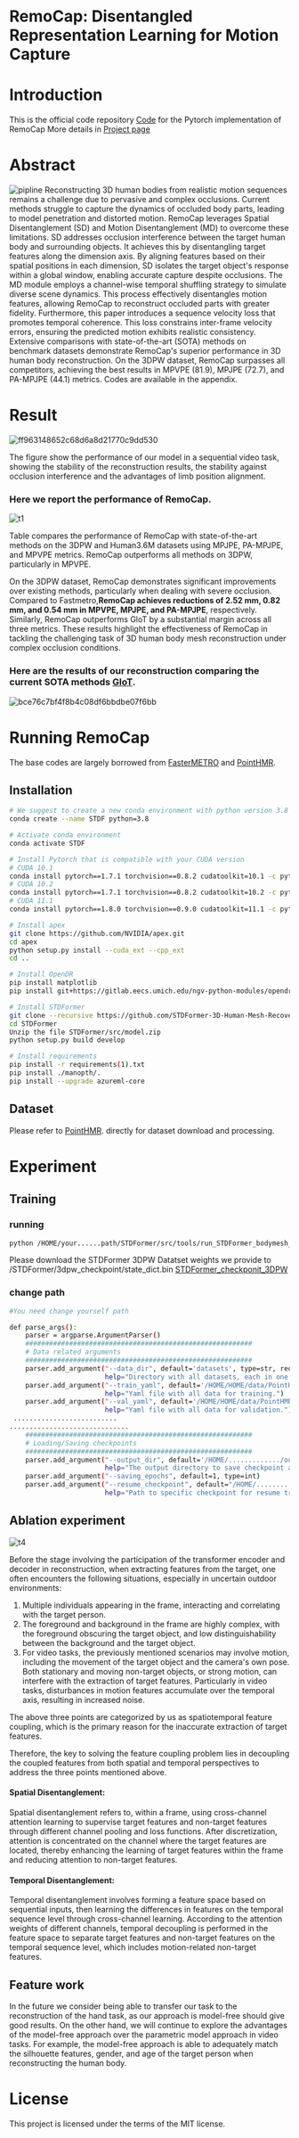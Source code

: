 # RemoCap: Disentangled Representation Learning for Motion Capture

# Introduction

This is the official code repository [Code](https://github.com/STDFormer-3D-Human-Mesh-Recovery/RemoCap) for the Pytorch
implementation of RemoCap More details in [Project page](http://124.70.164.141:8084/)

# Abstract

![pipline](fig/pipline.png)
Reconstructing 3D human bodies from realistic motion sequences remains a challenge due to pervasive and complex
occlusions. Current methods struggle to capture the dynamics of occluded body parts, leading to model penetration and
distorted motion. RemoCap leverages Spatial Disentanglement (SD) and Motion Disentanglement (MD) to overcome these
limitations. SD addresses occlusion interference between the target human body and surrounding objects. It achieves this
by disentangling target features along the dimension axis. By aligning features based on their spatial positions in each
dimension, SD isolates the target object's response within a global window, enabling accurate capture despite
occlusions. The MD module employs a channel-wise temporal shuffling strategy to simulate diverse scene dynamics. This
process effectively disentangles motion features, allowing RemoCap to reconstruct occluded parts with greater fidelity.
Furthermore, this paper introduces a sequence velocity loss that promotes temporal coherence. This loss constrains
inter-frame velocity errors, ensuring the predicted motion exhibits realistic consistency. Extensive comparisons with
state-of-the-art (SOTA) methods on benchmark datasets demonstrate RemoCap's superior performance in 3D human body
reconstruction. On the 3DPW dataset, RemoCap surpasses all competitors, achieving the best results in MPVPE (81.9),
MPJPE (72.7), and PA-MPJPE (44.1) metrics. Codes are available in the appendix.

# Result

![ff963148652c68d6a8d21770c9dd530](fig/ff963148652c68d6a8d21770c9dd530.jpg)

The figure show the performance of our model in a sequential video task, showing the stability of the reconstruction
results, the stability against occlusion interference and the advantages of limb position alignment.

### Here we report the performance of RemoCap.
![t1](fig/t1.png)

Table compares the performance of RemoCap with state-of-the-art methods on the 3DPW and Human3.6M datasets using MPJPE,
PA-MPJPE, and MPVPE metrics. RemoCap outperforms all methods on 3DPW, particularly in MPVPE.


On the 3DPW dataset, RemoCap demonstrates significant improvements over existing methods, particularly when dealing with
severe occlusion. Compared to Fastmetro,**RemoCap achieves reductions of 2.52 mm, 0.82 mm, and
0.54 mm in MPVPE, MPJPE, and PA-MPJPE**, respectively. Similarly, RemoCap outperforms GloT by a
substantial margin across all three metrics. These results highlight the effectiveness of RemoCap in tackling the
challenging task of 3D human body mesh reconstruction under complex occlusion conditions.


### Here are the results of our reconstruction comparing the current SOTA methods [GloT](https://stdformer-3d-human-mesh-recovery.github.io/STDFormer/).
![bce76c7bf4f8b4c08df6bbdbe07f6bb](fig/bce76c7bf4f8b4c08df6bbdbe07f6bb.png)

# Running RemoCap

The base codes are largely borrowed from [FasterMETRO](https://github.com/postech-ami/FastMETRO)
and [PointHMR](https://github.com/sxl142/GLoT).

## Installation

```bash
# We suggest to create a new conda environment with python version 3.8
conda create --name STDF python=3.8

# Activate conda environment
conda activate STDF

# Install Pytorch that is compatible with your CUDA version
# CUDA 10.1
conda install pytorch==1.7.1 torchvision==0.8.2 cudatoolkit=10.1 -c pytorch
# CUDA 10.2
conda install pytorch==1.7.1 torchvision==0.8.2 cudatoolkit=10.2 -c pytorch
# CUDA 11.1
conda install pytorch==1.8.0 torchvision==0.9.0 cudatoolkit=11.1 -c pytorch -c conda-forge

# Install apex
git clone https://github.com/NVIDIA/apex.git
cd apex
python setup.py install --cuda_ext --cpp_ext
cd ..

# Install OpenDR
pip install matplotlib
pip install git+https://gitlab.eecs.umich.edu/ngv-python-modules/opendr.git

# Install STDFormer
git clone --recursive https://github.com/STDFormer-3D-Human-Mesh-Recovery/STDFormer.git
cd STDFormer
Unzip the file STDFormer/src/model.zip
python setup.py build develop

# Install requirements
pip install -r requirements(1).txt
pip install ./manopth/.
pip install --upgrade azureml-core


```

## Dataset

Please refer to [PointHMR](https://github.com/DCVL-3D/PointHMR_release). directly for dataset download and processing.

# Experiment

## Training

### running

```bash
python /HOME/your......path/STDFormer/src/tools/run_STDFormer_bodymesh_dp_3dpw.py
```

Please download the STDFormer 3DPW Datatset weights we provide to /STDFormer/3dpw_checkpoint/state_dict.bin
[STDFormer_checkponit_3DPW](https://drive.google.com/file/d/1xiEAOaPhZyNI7M3xl3WnRJPnGF8Jn4rx/view?usp=sharing)

### change path

```bash
#You need change yourself path

def parse_args():
    parser = argparse.ArgumentParser()
    #########################################################
    # Data related arguments
    #########################################################
    parser.add_argument("--data_dir", default='datasets', type=str, required=False,
                        help="Directory with all datasets, each in one subfolder")
    parser.add_argument("--train_yaml", default='/HOME/HOME/data/PointHMR/datasets/3dpw/train.yaml', type=str, required=False,
                        help="Yaml file with all data for training.")
    parser.add_argument("--val_yaml", default='/HOME/HOME/data/PointHMR/datasets/3dpw/test_has_gender.yaml', type=str, required=False,
                        help="Yaml file with all data for validation.")
 ..........................
..............................
    #########################################################
    # Loading/Saving checkpoints
    #########################################################
    parser.add_argument("--output_dir", default='/HOME/............./output_3DPWZ_result', type=str, required=False,
                        help="The output directory to save checkpoint and test results.")
    parser.add_argument("--saving_epochs", default=1, type=int)
    parser.add_argument("--resume_checkpoint", default="/HOME/.........../STDFormer/3dpw_checkpoint/state_dict.bin", type=str, required=False,
                        help="Path to specific checkpoint for resume training.")
```

## Ablation experiment

![t4](fig/t4.png)

Before the stage involving the participation of the transformer encoder and decoder in reconstruction, when extracting
features from the target, one often encounters the following situations, especially in uncertain outdoor environments:

1. Multiple individuals appearing in the frame, interacting and correlating with the target person.
2. The foreground and background in the frame are highly complex, with the foreground obscuring the target object, and
   low distinguishability between the background and the target object.
3. For video tasks, the previously mentioned scenarios may involve motion, including the movement of the target object
   and the camera's own pose. Both stationary and moving non-target objects, or strong motion, can interfere with the
   extraction of target features. Particularly in video tasks, disturbances in motion features accumulate over the
   temporal axis, resulting in increased noise.

The above three points are categorized by us as spatiotemporal feature coupling, which is the primary reason for the
inaccurate extraction of target features.

Therefore, the key to solving the feature coupling problem lies in decoupling the coupled features from both spatial and
temporal perspectives to address the three points mentioned above.

#### Spatial Disentanglement:

Spatial disentanglement refers to, within a frame, using cross-channel attention learning to supervise target features
and non-target features through different channel pooling and loss functions. After discretization, attention is
concentrated on the channel where the target features are located, thereby enhancing the learning of target features
within the frame and reducing attention to non-target features.

#### Temporal Disentanglement:

Temporal disentanglement involves forming a feature space based on sequential inputs, then learning the differences in
features on the temporal sequence level through cross-channel learning. According to the attention weights of different
channels, temporal decoupling is performed in the feature space to separate target features and non-target features on
the temporal sequence level, which includes motion-related non-target features.

## Feature work

In the future we consider being able to transfer our task to the reconstruction of the hand task, as our approach is
model-free should give good results. On the other hand, we will continue to explore the advantages of the model-free
approach over the parametric model approach in video tasks. For example, the model-free approach is able to adequately
match the silhouette features, gender, and age of the target person when reconstructing the human body.

# License

This project is licensed under the terms of the MIT license.
